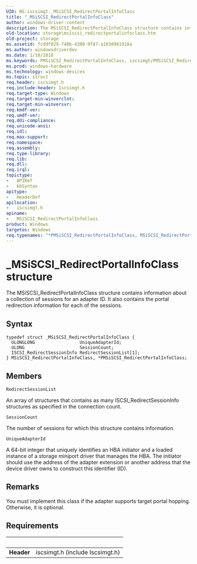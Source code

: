 ```yaml
---
UID: NS:iscsimgt._MSiSCSI_RedirectPortalInfoClass
title: "_MSiSCSI_RedirectPortalInfoClass"
author: windows-driver-content
description: The MSiSCSI_RedirectPortalInfoClass structure contains information about a collection of sessions for an adapter ID. It also contains the portal redirection information for each of the sessions.
old-location: storage\msiscsi_redirectportalinfoclass.htm
old-project: storage
ms.assetid: fcddf029-748b-4300-9f87-a103d961918a
ms.author: windowsdriverdev
ms.date: 1/10/2018
ms.keywords: PMSiSCSI_RedirectPortalInfoClass, iscsimgt/PMSiSCSI_RedirectPortalInfoClass, _MSiSCSI_RedirectPortalInfoClass, storage.msiscsi_redirectportalinfoclass, iscsimgt/MSiSCSI_RedirectPortalInfoClass, PMSiSCSI_RedirectPortalInfoClass structure pointer [Storage Devices], structs-iSCSI_211386cb-7e73-40d9-8284-560555fe8201.xml, MSiSCSI_RedirectPortalInfoClass structure [Storage Devices], *PMSiSCSI_RedirectPortalInfoClass, MSiSCSI_RedirectPortalInfoClass
ms.prod: windows-hardware
ms.technology: windows-devices
ms.topic: struct
req.header: iscsimgt.h
req.include-header: Iscsimgt.h
req.target-type: Windows
req.target-min-winverclnt: 
req.target-min-winversvr: 
req.kmdf-ver: 
req.umdf-ver: 
req.ddi-compliance: 
req.unicode-ansi: 
req.idl: 
req.max-support: 
req.namespace: 
req.assembly: 
req.type-library: 
req.lib: 
req.dll: 
req.irql: 
topictype:
-	APIRef
-	kbSyntax
apitype:
-	HeaderDef
apilocation:
-	iscsimgt.h
apiname:
-	MSiSCSI_RedirectPortalInfoClass
product: Windows
targetos: Windows
req.typenames: "*PMSiSCSI_RedirectPortalInfoClass, MSiSCSI_RedirectPortalInfoClass"
---
```


# _MSiSCSI_RedirectPortalInfoClass structure
The MSiSCSI_RedirectPortalInfoClass structure contains information about a collection of sessions for an adapter ID. It also contains the portal redirection information for each of the sessions.

## Syntax
````
typedef struct _MSiSCSI_RedirectPortalInfoClass {
  ULONGLONG                 UniqueAdapterId;
  ULONG                     SessionCount;
  ISCSI_RedirectSessionInfo RedirectSessionList[1];
} MSiSCSI_RedirectPortalInfoClass, *PMSiSCSI_RedirectPortalInfoClass;
````

## Members


`RedirectSessionList`

An array of structures that contains as many ISCSI_RedirectSessionInfo structures as specified in the connection count.

`SessionCount`

The number of sessions for which this structure contains information.

`UniqueAdapterId`

A 64-bit integer that uniquely identifies an HBA initiator and a loaded instance of a storage miniport driver that manages the HBA. The initiator should use the address of the adapter extension or another address that the device driver owns to construct this identifier (ID).

## Remarks
You must implement this class if the adapter supports target portal hopping. Otherwise, it is optional.

## Requirements
| &nbsp; | &nbsp; |
| ---- |:---- |
| **Header** | iscsimgt.h (include Iscsimgt.h) |